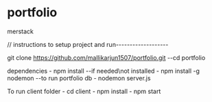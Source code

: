 # portfolio
merstack

// instructions to setup project and run-------------------

git clone https://github.com/mallikarjun1507/portfolio.git
--cd portfolio

dependencies - npm install
--if needed\not installed - npm install -g nodemon
--to run portfolio db - nodemon server.js

To run client folder - cd client - npm install - npm start
